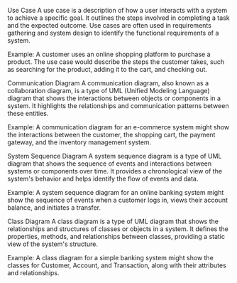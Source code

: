 Use Case A use case is a description of how a user interacts with a system to achieve a specific goal. It outlines the steps involved in completing a task and the expected outcome. Use cases are often used in requirements gathering and system design to identify the functional requirements of a system.

Example: A customer uses an online shopping platform to purchase a product. The use case would describe the steps the customer takes, such as searching for the product, adding it to the cart, and checking out.

Communication Diagram A communication diagram, also known as a collaboration diagram, is a type of UML (Unified Modeling Language) diagram that shows the interactions between objects or components in a system. It highlights the relationships and communication patterns between these entities.

Example: A communication diagram for an e-commerce system might show the interactions between the customer, the shopping cart, the payment gateway, and the inventory management system.

System Sequence Diagram A system sequence diagram is a type of UML diagram that shows the sequence of events and interactions between systems or components over time. It provides a chronological view of the system's behavior and helps identify the flow of events and data.

Example: A system sequence diagram for an online banking system might show the sequence of events when a customer logs in, views their account balance, and initiates a transfer.

Class Diagram A class diagram is a type of UML diagram that shows the relationships and structures of classes or objects in a system. It defines the properties, methods, and relationships between classes, providing a static view of the system's structure.

Example: A class diagram for a simple banking system might show the classes for Customer, Account, and Transaction, along with their attributes and relationships.
